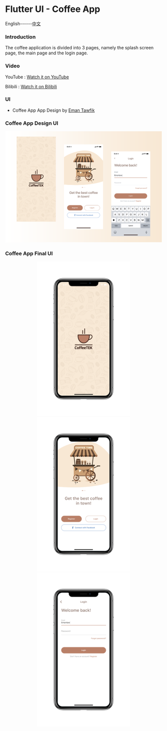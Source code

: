 # Flutter UI - Coffee App

English------[中文](README_CN.md)

### Introduction

The coffee application is divided into 3 pages, namely the splash screen page, the main page and the login page.

### Video

YouTube : [Watch it on YouTube]()

Bilibili : [Watch it on Bilibili]()

### UI 

 - Coffee App App Design by [Eman Tawfik](https://dribbble.com/EmanTawfik)



### Coffee App Design UI

![00](00.png)

### Coffee App Final UI

<div align=center> <img src = '01.png' width = '300' >  <img src = '02.png' width = '300' > <img src = '03.png' width = '300' > </div>




